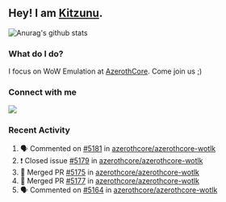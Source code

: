 ## Hey! I am [Kitzunu](https://Github.com/Kitzunu).

![Anurag's github stats](https://github-readme-stats.kitzunu.vercel.app/api?username=Kitzunu&show_icons=true)

### What do I do?

I focus on WoW Emulation at [AzerothCore](https://Github.com/AzerothCore). Come join us ;)

### Connect with me
[![](https://img.shields.io/badge/AzerothCore%20Discord-Connect%20with%20me!-green)](https://discord.com/invite/gkt4y2x)

### Recent Activity

<!--START_SECTION:activity-->
1. 🗣 Commented on [#5181](https://github.com/azerothcore/azerothcore-wotlk/issues/5181) in [azerothcore/azerothcore-wotlk](https://github.com/azerothcore/azerothcore-wotlk)
2. ❗️ Closed issue [#5179](https://github.com/azerothcore/azerothcore-wotlk/issues/5179) in [azerothcore/azerothcore-wotlk](https://github.com/azerothcore/azerothcore-wotlk)
3. 🎉 Merged PR [#5175](https://github.com/azerothcore/azerothcore-wotlk/pull/5175) in [azerothcore/azerothcore-wotlk](https://github.com/azerothcore/azerothcore-wotlk)
4. 🎉 Merged PR [#5177](https://github.com/azerothcore/azerothcore-wotlk/pull/5177) in [azerothcore/azerothcore-wotlk](https://github.com/azerothcore/azerothcore-wotlk)
5. 🗣 Commented on [#5164](https://github.com/azerothcore/azerothcore-wotlk/issues/5164) in [azerothcore/azerothcore-wotlk](https://github.com/azerothcore/azerothcore-wotlk)
<!--END_SECTION:activity-->
